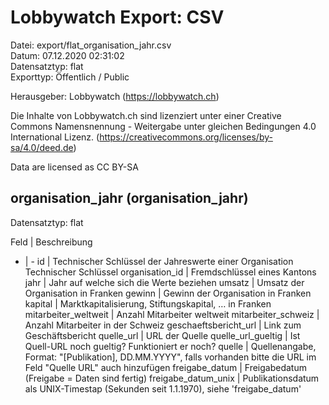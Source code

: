 Lobbywatch Export: CSV
======================

Datei: export/flat_organisation_jahr.csv  
Datum: 07.12.2020 02:31:02  
Datensatztyp: flat  
Exporttyp: Öffentlich / Public  

Herausgeber: Lobbywatch (https://lobbywatch.ch)  

Die Inhalte von Lobbywatch.ch sind lizenziert unter einer Creative Commons Namensnennung - Weitergabe unter gleichen Bedingungen 4.0 International Lizenz. (https://creativecommons.org/licenses/by-sa/4.0/deed.de)

Data are licensed as CC BY-SA


## organisation_jahr (organisation_jahr)

Datensatztyp: flat

Feld | Beschreibung
- | -
id | Technischer Schlüssel der Jahreswerte einer Organisation Technischer Schlüssel
organisation_id | Fremdschlüssel eines Kantons
jahr | Jahr auf welche sich die Werte beziehen
umsatz | Umsatz der Organisation in Franken
gewinn | Gewinn der Organisation in Franken
kapital | Marktkapitalisierung, Stiftungskapital, … in Franken
mitarbeiter_weltweit | Anzahl Mitarbeiter weltweit
mitarbeiter_schweiz | Anzahl Mitarbeiter in der Schweiz
geschaeftsbericht_url | Link zum Geschäftsbericht
quelle_url | URL der Quelle
quelle_url_gueltig | Ist Quell-URL noch gueltig? Funktioniert er noch?
quelle | Quellenangabe, Format: "[Publikation], DD.MM.YYYY", falls vorhanden bitte die URL im Feld "Quelle URL" auch hinzufügen
freigabe_datum | Freigabedatum (Freigabe = Daten sind fertig)
freigabe_datum_unix | Publikationsdatum als UNIX-Timestap (Sekunden seit 1.1.1970), siehe 'freigabe_datum'

